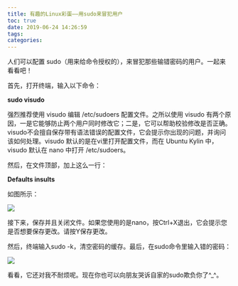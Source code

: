 ```yaml
---
title: 有趣的Linux彩蛋——用sudo来冒犯用户
toc: true
date: 2019-06-24 14:26:59
tags:
categories:
---
```



人们可以配置 sudo（用来给命令授权的），来冒犯那些输错密码的用户。一起来看看吧！

首先，打开终端，输入以下命令：

**sudo visudo**

强烈推荐使用 visudo 编辑 /etc/sudoers 配置文件。之所以使用 visudo 有两个原因，一是它能够防止两个用户同时修改它；二是，它可以帮助校验修改是否正确。visudo不会擅自保存带有语法错误的配置文件，它会提示你出现的问题，并询问该如何处理。visudo 默认的是在vi里打开配置文件，而在 Ubuntu Kylin 中，visudo 默认在 nano 中打开 /etc/sudoers。

然后，在文件顶部，加上这么一行：

**Defaults insults**

如图所示：　　

![](http://www.ubuntukylin.com/upload/201602/1456191668463393.jpg)

接下来，保存并且关闭文件。如果您使用的是nano，按Ctrl+X退出，它会提示您是否想要保存更改。请按Y保存更改。

然后，终端输入sudo -k，清空密码的缓存。最后，在sudo命令里输入错的密码：

![](http://www.ubuntukylin.com/upload/201602/1456192456272768.jpg)

看看，它还对我不耐烦呢。现在你也可以向朋友哭诉自家的sudo欺负你了^_^。
